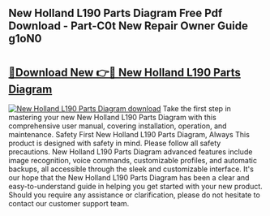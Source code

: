 ## New Holland L190 Parts Diagram Free Pdf Download - Part-C0t New Repair Owner Guide g1oN0

# <h2><a href="http://dfh8n7v.blite.top/?on=New+Holland+L190+Parts+Diagram">🔗Download New 👉🔴 New Holland L190 Parts Diagram</a></h2>

[![New Holland L190 Parts Diagram download](https://i.imgur.com/lujVjoI.png)](http://dfh8n7v.blite.top/?on=New+Holland+L190+Parts+Diagram)
Take the first step in mastering your new New Holland L190 Parts Diagram with this comprehensive user manual, covering installation, operation, and maintenance. Safety First New Holland L190 Parts Diagram, Always This product is designed with safety in mind. Please follow all safety precautions. New Holland L190 Parts Diagram advanced features include image recognition, voice commands, customizable profiles, and automatic backups, all accessible through the sleek and customizable interface. It's our hope that the New Holland L190 Parts Diagram has been a clear and easy-to-understand guide in helping you get started with your new product. Should you require any assistance or clarification, please do not hesitate to contact our customer support team.
